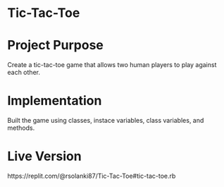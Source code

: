 # Tic-Tac-Toe

<h1>Project Purpose</h1>
<p>Create a tic-tac-toe game that allows two human players to play against each other.</p>

<h1>Implementation</h1>
<p>Built the game using classes, instace variables, class variables, and methods.</p>

<h1>Live Version</h1>
https://replit.com/@rsolanki87/Tic-Tac-Toe#tic-tac-toe.rb
